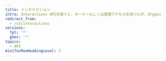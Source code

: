 ```yaml
---
title: インタラクション
intro: Interactions APIを使うと、オーナーもしくは管理アクセスを持つ人が、Organizationやリポジトリ内のユーザの操作制限を設定できます。
redirect_from:
  - /v3/interactions
versions:
  fpt: '*'
  ghec: '*'
topics:
  - API
miniTocMaxHeadingLevel: 3
---
```


<!--
  Operations are automatically generated. Markdown for this page is located in data/reusables/rest-reference/interactions
-->
